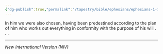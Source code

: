 ```yaml
---
{"dg-publish":true,"permalink":"/tapestry/bible/ephesians/ephesians-1-11/","title":"Ephesians 1:11","tags":["bible-verse","bible-verse"],"dgHomeLink":true,"dgShowLocalGraph":true,"dgEnableSearch":true}
---
```



In him we were also chosen, having been predestined according to the plan of him who works out everything in conformity with the purpose of his will . . . 

---
*New International Version (NIV)*